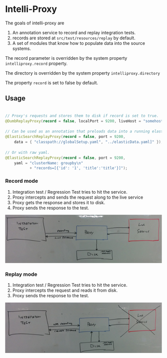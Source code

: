 Intelli-Proxy
===

The goals of intelli-proxy are 
1. An annotation service to record and replay integration tests.
1. records are stored at `src/test/resources/replay` by default.
1. A set of modules that know how to populate data into the source systems.

The record parameter is overridden by the system property `intelliproxy.record` property.

The directory is overridden by the system property `intelliproxy.directory`

The property `record` is set to false by default.


Usage
---

```java

// Proxy's requests and stores them to disk if record is set to true.
@DumbReplayProxy(record = false, localPort = 9200, liveHost = "somehost", livePort = "8080");

// Can be used as an annotation that preloads data into a running elasticsearch
@ElasticSearchReplayProxy(record = false, port = 9200, 
    data = { "classpath://globalSetup.yaml", "../elasticData.yaml]" });

// Or with raw yaml.
@ElasticSearchReplayProxy(record = false, port = 9200, 
    yaml = "clusterName: groupby\n" 
           + "records=[{'id': '1', 'title':'title'}]");

```

### Record mode


1. Integration test / Regression Test tries to hit the service.
1. Proxy intercepts and sends the request along to the live service
1. Proxy gets the response and stores it to disk. 
1. Proxy sends the response to the test.

![Recording Mode](src/main/resources/images/proxyRecord.jpg?raw=true "Proxy recording flow")

### Replay mode


1. Integration test / Regression Test tries to hit the service.
1. Proxy intercepts the request and reads it from disk. 
1. Proxy sends the response to the test.

![Recording Mode](src/main/resources/images/proxyReplay.jpg?raw=true "Proxy replay flow")


